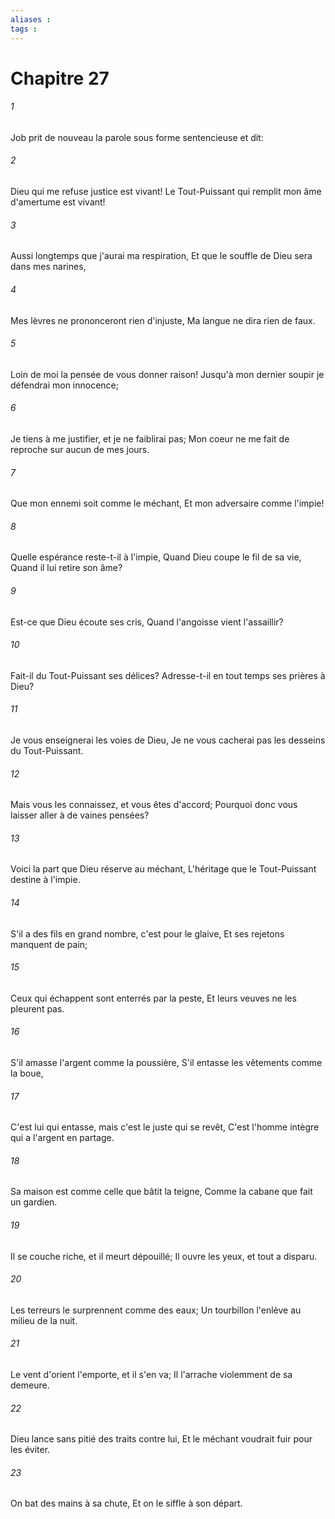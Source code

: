 ```yaml
---
aliases : 
tags : 
---
```


# Chapitre 27

###### 1
Job prit de nouveau la parole sous forme sentencieuse et dit:
###### 2
Dieu qui me refuse justice est vivant! Le Tout-Puissant qui remplit mon âme d'amertume est vivant!
###### 3
Aussi longtemps que j'aurai ma respiration, Et que le souffle de Dieu sera dans mes narines,
###### 4
Mes lèvres ne prononceront rien d'injuste, Ma langue ne dira rien de faux.
###### 5
Loin de moi la pensée de vous donner raison! Jusqu'à mon dernier soupir je défendrai mon innocence;
###### 6
Je tiens à me justifier, et je ne faiblirai pas; Mon coeur ne me fait de reproche sur aucun de mes jours.
###### 7
Que mon ennemi soit comme le méchant, Et mon adversaire comme l'impie!
###### 8
Quelle espérance reste-t-il à l'impie, Quand Dieu coupe le fil de sa vie, Quand il lui retire son âme?
###### 9
Est-ce que Dieu écoute ses cris, Quand l'angoisse vient l'assaillir?
###### 10
Fait-il du Tout-Puissant ses délices? Adresse-t-il en tout temps ses prières à Dieu?
###### 11
Je vous enseignerai les voies de Dieu, Je ne vous cacherai pas les desseins du Tout-Puissant.
###### 12
Mais vous les connaissez, et vous êtes d'accord; Pourquoi donc vous laisser aller à de vaines pensées?
###### 13
Voici la part que Dieu réserve au méchant, L'héritage que le Tout-Puissant destine à l'impie.
###### 14
S'il a des fils en grand nombre, c'est pour le glaive, Et ses rejetons manquent de pain;
###### 15
Ceux qui échappent sont enterrés par la peste, Et leurs veuves ne les pleurent pas.
###### 16
S'il amasse l'argent comme la poussière, S'il entasse les vêtements comme la boue,
###### 17
C'est lui qui entasse, mais c'est le juste qui se revêt, C'est l'homme intègre qui a l'argent en partage.
###### 18
Sa maison est comme celle que bâtit la teigne, Comme la cabane que fait un gardien.
###### 19
Il se couche riche, et il meurt dépouillé; Il ouvre les yeux, et tout a disparu.
###### 20
Les terreurs le surprennent comme des eaux; Un tourbillon l'enlève au milieu de la nuit.
###### 21
Le vent d'orient l'emporte, et il s'en va; Il l'arrache violemment de sa demeure.
###### 22
Dieu lance sans pitié des traits contre lui, Et le méchant voudrait fuir pour les éviter.
###### 23
On bat des mains à sa chute, Et on le siffle à son départ.
